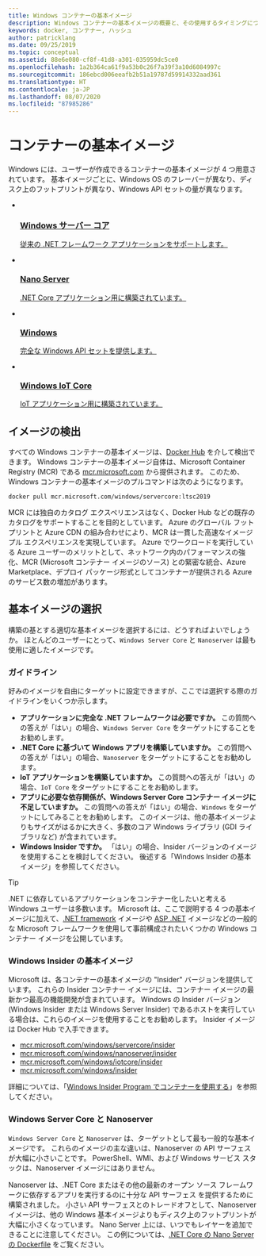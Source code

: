 ```yaml
---
title: Windows コンテナーの基本イメージ
description: Windows コンテナーの基本イメージの概要と、その使用するタイミングについて説明します。
keywords: docker, コンテナー, ハッシュ
author: patricklang
ms.date: 09/25/2019
ms.topic: conceptual
ms.assetid: 88e6e080-cf8f-41d8-a301-035959dc5ce0
ms.openlocfilehash: 1a2b364ca61f9a53b0c26f7a39f3a10d6084997c
ms.sourcegitcommit: 186ebcd006eeafb2b51a19787d59914332aad361
ms.translationtype: HT
ms.contentlocale: ja-JP
ms.lasthandoff: 08/07/2020
ms.locfileid: "87985286"
---
```

# <a name="container-base-images"></a>コンテナーの基本イメージ

Windows には、ユーザーが作成できるコンテナーの基本イメージが 4 つ用意されています。 基本イメージごとに、Windows OS のフレーバーが異なり、ディスク上のフットプリントが異なり、Windows API セットの量が異なります。

<ul class="columns is-multiline has-margin-left-none has-margin-bottom-none has-padding-top-medium">
    <li class="column is-one-quarter has-padding-top-small-mobile has-padding-bottom-small">
        <a class="is-undecorated is-full-height is-block"
            href="https://hub.docker.com/_/microsoft-windows-servercore" data-linktype="external">
            <article class="card has-outline-hover is-relative is-full-height has-padding-none">
                    <div class="cardImageOuter bgdAccent1 has-padding-top-large has-padding-bottom-large has-padding-left-large has-padding-right-large">
                        <div class="cardImage centered has-padding-top-large has-padding-bottom-large has-padding-left-large has-padding-right-large">
                            <img src="media/Microsoft_logo.svg" alt="" data-linktype="relative-path">
                        </div>
                    </div>
                <div class="card-content has-text-overflow-ellipsis has-padding-top-small">
                    <div class="has-padding-bottom-none">
                        <h3 class="is-size-4 has-margin-top-none has-margin-bottom-none has-text-primary">Windows サーバー コア</h3>
                    </div>
                    <div class="is-size-7 has-margin-top-small has-line-height-reset">
                        <p>従来の .NET フレームワーク アプリケーションをサポートします。</p>
                    </div>
                </div>
            </article>
        </a>
    </li>
    <li class="column is-one-quarter has-padding-top-small-mobile has-padding-bottom-small">
        <a class="is-undecorated is-full-height is-block"
            href="https://hub.docker.com/_/microsoft-windows-nanoserver" data-linktype="external">
            <article class="card has-outline-hover is-relative is-full-height has-padding-none">
                    <div class="cardImageOuter bgdAccent1 has-padding-top-large has-padding-bottom-large has-padding-left-large has-padding-right-large">
                        <div class="cardImage centered has-padding-top-large has-padding-bottom-large has-padding-left-large has-padding-right-large">
                            <img src="media/Microsoft_logo.svg" alt="" data-linktype="relative-path">
                        </div>
                    </div>
                <div class="card-content has-text-overflow-ellipsis has-padding-top-small">
                    <div class="has-padding-bottom-none">
                        <h3 class="is-size-4 has-margin-top-none has-margin-bottom-none has-text-primary">Nano Server</h3>
                    </div>
                    <div class="is-size-7 has-margin-top-small has-line-height-reset">
                        <p>.NET Core アプリケーション用に構築されています。</p>
                    </div>
                </div>
            </article>
        </a>
    </li>
    <li class="column is-one-quarter has-padding-top-small-mobile has-padding-bottom-small">
        <a class="is-undecorated is-full-height is-block"
            href="https://hub.docker.com/_/microsoft-windows" data-linktype="external">
            <article class="card has-outline-hover is-relative is-full-height has-padding-none">
                    <div class="cardImageOuter bgdAccent1 has-padding-top-large has-padding-bottom-large has-padding-left-large has-padding-right-large">
                        <div class="cardImage centered has-padding-top-large has-padding-bottom-large has-padding-left-large has-padding-right-large">
                            <img src="media/Microsoft_logo.svg" alt="" data-linktype="relative-path">
                        </div>
                    </div>
                <div class="card-content has-text-overflow-ellipsis has-padding-top-small">
                    <div class="has-padding-bottom-none">
                        <h3 class="is-size-4 has-margin-top-none has-margin-bottom-none has-text-primary">Windows</h3>
                    </div>
                    <div class="is-size-7 has-margin-top-small has-line-height-reset">
                        <p>完全な Windows API セットを提供します。</p>
                    </div>
                </div>
            </article>
        </a>
    </li>
    <li class="column is-one-quarter has-padding-top-small-mobile has-padding-bottom-small">
        <a class="is-undecorated is-full-height is-block"
            href="https://hub.docker.com/_/microsoft-windows-iotcore" data-linktype="external">
            <article class="card has-outline-hover is-relative is-full-height has-padding-none">
                    <div class="cardImageOuter bgdAccent1 has-padding-top-large has-padding-bottom-large has-padding-left-large has-padding-right-large">
                        <div class="cardImage centered has-padding-top-large has-padding-bottom-large has-padding-left-large has-padding-right-large">
                            <img src="media/Microsoft_logo.svg" alt="" data-linktype="relative-path">
                        </div>
                    </div>
                <div class="card-content has-text-overflow-ellipsis has-padding-top-small">
                    <div class="has-padding-bottom-none">
                        <h3 class="is-size-4 has-margin-top-none has-margin-bottom-none has-text-primary">Windows IoT Core</h3>
                    </div>
                    <div class="is-size-7 has-margin-top-small has-line-height-reset">
                        <p>IoT アプリケーション用に構築されています。</p>
                    </div>
                </div>
            </article>
        </a>
    </li>
</ul>

## <a name="image-discovery"></a>イメージの検出

すべての Windows コンテナーの基本イメージは、[Docker Hub](https://hub.docker.com/_/microsoft-windows-base-os-images) を介して検出できます。 Windows コンテナーの基本イメージ自体は、Microsoft Container Registry (MCR) である [mcr.microsoft.com](https://azure.microsoft.com/services/container-registry/) から提供されます。 このため、Windows コンテナーの基本イメージのプルコマンドは次のようになります。

```code
docker pull mcr.microsoft.com/windows/servercore:ltsc2019
```

MCR には独自のカタログ エクスペリエンスはなく、Docker Hub などの既存のカタログをサポートすることを目的としています。 Azure のグローバル フットプリントと Azure CDN の組み合わせにより、MCR は一貫した高速なイメージ プル エクスペリエンスを実現しています。 Azure でワークロードを実行している Azure ユーザーのメリットとして、ネットワーク内のパフォーマンスの強化、MCR (Microsoft コンテナー イメージのソース) との緊密な統合、Azure Marketplace、デプロイ パッケージ形式としてコンテナーが提供される Azure のサービス数の増加があります。

## <a name="choosing-a-base-image"></a>基本イメージの選択

構築の基とする適切な基本イメージを選択するには、どうすればよいでしょうか。 ほとんどのユーザーにとって、`Windows Server Core` と `Nanoserver` は最も使用に適したイメージです。

### <a name="guidelines"></a>ガイドライン

 好みのイメージを自由にターゲットに設定できますが、ここでは選択する際のガイドラインをいくつか示します。

- **アプリケーションに完全な .NET フレームワークは必要ですか。** この質問への答えが「はい」の場合、`Windows Server Core` をターゲットにすることをお勧めします。
- **.NET Core に基づいて Windows アプリを構築していますか。** この質問への答えが「はい」の場合、`Nanoserver` をターゲットにすることをお勧めします。
- **IoT アプリケーションを構築していますか。** この質問への答えが「はい」の場合、`IoT Core` をターゲットにすることをお勧めします。
- **アプリに必要な依存関係が、Windows Server Core コンテナー イメージに不足していますか。** この質問への答えが「はい」の場合、`Windows` をターゲットにしてみることをお勧めします。 このイメージは、他の基本イメージよりもサイズがはるかに大きく、多数のコア Windows ライブラリ (GDI ライブラリなど) が含まれています。
- **Windows Insider ですか。** 「はい」の場合、Insider バージョンのイメージを使用することを検討してください。 後述する「Windows Insider の基本イメージ」を参照してください。

> [!TIP]
> .NET に依存しているアプリケーションをコンテナー化したいと考える Windows ユーザーは多数います。 Microsoft は、ここで説明する 4 つの基本イメージに加えて、[.NET framework](https://hub.docker.com/_/microsoft-dotnet-framework) イメージや [ASP .NET](https://hub.docker.com/_/microsoft-dotnet-framework-aspnet/) イメージなどの一般的な Microsoft フレームワークを使用して事前構成されたいくつかの Windows コンテナー イメージを公開しています。

### <a name="base-images-for-windows-insiders"></a>Windows Insider の基本イメージ

Microsoft は、各コンテナーの基本イメージの "Insider" バージョンを提供しています。 これらの Insider コンテナー イメージには、コンテナー イメージの最新かつ最高の機能開発が含まれています。 Windows の Insider バージョン (Windows Insider または Windows Server Insider) であるホストを実行している場合は、これらのイメージを使用することをお勧めします。 Insider イメージは Docker Hub で入手できます。

- [mcr.microsoft.com/windows/servercore/insider](https://hub.docker.com/_/microsoft-windows-servercore-insider)
- [mcr.microsoft.com/windows/nanoserver/insider](https://hub.docker.com/_/microsoft-windows-nanoserver-insider)
- [mcr.microsoft.com/windows/iotcore/insider](https://hub.docker.com/_/microsoft-windows-iotcore-insider)
- [mcr.microsoft.com/windows/insider](https://hub.docker.com/_/microsoft-windows-insider)

詳細については、「[Windows Insider Program でコンテナーを使用する](../deploy-containers/insider-overview.md)」を参照してください。

### <a name="windows-server-core-vs-nanoserver"></a>Windows Server Core と Nanoserver

`Windows Server Core` と `Nanoserver` は、ターゲットとして最も一般的な基本イメージです。 これらのイメージの主な違いは、Nanoserver の API サーフェスが大幅に小さいことです。 PowerShell、WMI、および Windows サービス スタックは、Nanoserver イメージにはありません。

Nanoserver は、.NET Core またはその他の最新のオープン ソース フレームワークに依存するアプリを実行するのに十分な API サーフェス を提供するために構築されました。 小さい API サーフェスとのトレードオフとして、Nanoserver イメージは、他の Windows 基本イメージよりもディスク上のフットプリントが大幅に小さくなっています。 Nano Server 上には、いつでもレイヤーを追加できることに注意してください。 この例については、[.NET Core の Nano Server の Dockerfile](https://github.com/dotnet/dotnet-docker/blob/master/2.1/sdk/nanoserver-1909/amd64/Dockerfile) をご覧ください。

